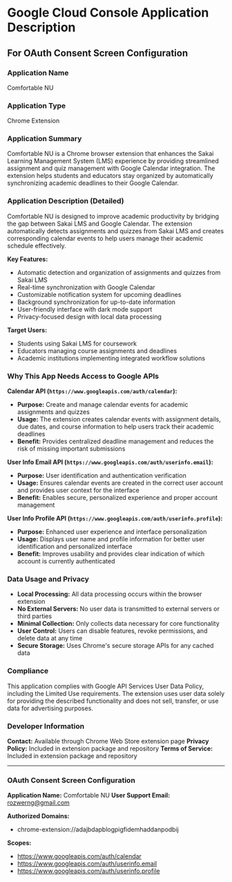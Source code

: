 # Google Cloud Console Application Description
## For OAuth Consent Screen Configuration

### Application Name
Comfortable NU

### Application Type
Chrome Extension

### Application Summary
Comfortable NU is a Chrome browser extension that enhances the Sakai Learning Management System (LMS) experience by providing streamlined assignment and quiz management with Google Calendar integration. The extension helps students and educators stay organized by automatically synchronizing academic deadlines to their Google Calendar.

### Application Description (Detailed)
Comfortable NU is designed to improve academic productivity by bridging the gap between Sakai LMS and Google Calendar. The extension automatically detects assignments and quizzes from Sakai LMS and creates corresponding calendar events to help users manage their academic schedule effectively.

**Key Features:**
- Automatic detection and organization of assignments and quizzes from Sakai LMS
- Real-time synchronization with Google Calendar
- Customizable notification system for upcoming deadlines
- Background synchronization for up-to-date information
- User-friendly interface with dark mode support
- Privacy-focused design with local data processing

**Target Users:**
- Students using Sakai LMS for coursework
- Educators managing course assignments and deadlines
- Academic institutions implementing integrated workflow solutions

### Why This App Needs Access to Google APIs

**Calendar API (`https://www.googleapis.com/auth/calendar`):**
- **Purpose:** Create and manage calendar events for academic assignments and quizzes
- **Usage:** The extension creates calendar events with assignment details, due dates, and course information to help users track their academic deadlines
- **Benefit:** Provides centralized deadline management and reduces the risk of missing important submissions

**User Info Email API (`https://www.googleapis.com/auth/userinfo.email`):**
- **Purpose:** User identification and authentication verification
- **Usage:** Ensures calendar events are created in the correct user account and provides user context for the interface
- **Benefit:** Enables secure, personalized experience and proper account management

**User Info Profile API (`https://www.googleapis.com/auth/userinfo.profile`):**
- **Purpose:** Enhanced user experience and interface personalization
- **Usage:** Displays user name and profile information for better user identification and personalized interface
- **Benefit:** Improves usability and provides clear indication of which account is currently authenticated

### Data Usage and Privacy
- **Local Processing:** All data processing occurs within the browser extension
- **No External Servers:** No user data is transmitted to external servers or third parties
- **Minimal Collection:** Only collects data necessary for core functionality
- **User Control:** Users can disable features, revoke permissions, and delete data at any time
- **Secure Storage:** Uses Chrome's secure storage APIs for any cached data

### Compliance
This application complies with Google API Services User Data Policy, including the Limited Use requirements. The extension uses user data solely for providing the described functionality and does not sell, transfer, or use data for advertising purposes.

### Developer Information
**Contact:** Available through Chrome Web Store extension page
**Privacy Policy:** Included in extension package and repository
**Terms of Service:** Included in extension package and repository

---

### OAuth Consent Screen Configuration

**Application Name:** Comfortable NU
**User Support Email:** rozwerng@gmail.com

**Authorized Domains:**
- chrome-extension://adajbdapblogpigfidemhaddanpodbij

**Scopes:**
- https://www.googleapis.com/auth/calendar
- https://www.googleapis.com/auth/userinfo.email
- https://www.googleapis.com/auth/userinfo.profile



